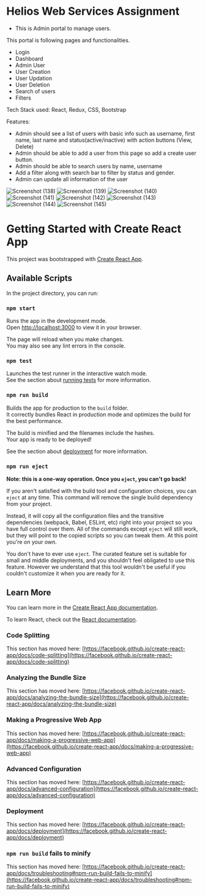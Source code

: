 # Helios Web Services Assignment 

- This is Admin portal to manage users.

This portal is following pages and functionalities. 
-  Login
- Dashboard
- Admin User
- User Creation
- User Updation
- User Deletion
- Search of users
- Filters

Tech Stack used: React, Redux, CSS, Bootstrap

Features: 
- Admin should see a list of users with basic info such as username, first name, last name
and status(active/inactive) with action buttons (View, Delete)
- Admin should be able to add a user from this page so add a create user button.
- Admin should be able to search users by name, username
- Add a filter along with search bar to filter by status and gender. 
- Admin can update all information of the user


![Screenshot (138)](https://user-images.githubusercontent.com/69181889/195771243-62433928-34bb-43fa-9282-b68ca367f9c3.png)
![Screenshot (139)](https://user-images.githubusercontent.com/69181889/195771254-326e04f1-89ab-4c9e-a1a7-cf6cf5dfa12c.png)
![Screenshot (140)](https://user-images.githubusercontent.com/69181889/195771259-b577252f-8bb7-4389-b52d-02ce75dc59f7.png)
![Screenshot (141)](https://user-images.githubusercontent.com/69181889/195771262-fcd64a5e-a0db-44fb-a577-d758ff46e55d.png)
![Screenshot (142)](https://user-images.githubusercontent.com/69181889/195771264-bbd35702-dc5a-48e4-a19d-ee9eecb41fdf.png)
![Screenshot (143)](https://user-images.githubusercontent.com/69181889/195771268-5938f7c0-80a8-4df7-8a6a-1cbb71370440.png)
![Screenshot (144)](https://user-images.githubusercontent.com/69181889/195771270-f8881f3e-3762-4728-b562-f128d0cd1b2b.png)
![Screenshot (145)](https://user-images.githubusercontent.com/69181889/195771272-88d96bd6-00ec-4c4f-bff5-8f73dc8e72bd.png)


# Getting Started with Create React App

This project was bootstrapped with [Create React App](https://github.com/facebook/create-react-app).

## Available Scripts

In the project directory, you can run:

### `npm start`

Runs the app in the development mode.\
Open [http://localhost:3000](http://localhost:3000) to view it in your browser.

The page will reload when you make changes.\
You may also see any lint errors in the console.

### `npm test`

Launches the test runner in the interactive watch mode.\
See the section about [running tests](https://facebook.github.io/create-react-app/docs/running-tests) for more information.

### `npm run build`

Builds the app for production to the `build` folder.\
It correctly bundles React in production mode and optimizes the build for the best performance.

The build is minified and the filenames include the hashes.\
Your app is ready to be deployed!

See the section about [deployment](https://facebook.github.io/create-react-app/docs/deployment) for more information.

### `npm run eject`

**Note: this is a one-way operation. Once you `eject`, you can't go back!**

If you aren't satisfied with the build tool and configuration choices, you can `eject` at any time. This command will remove the single build dependency from your project.

Instead, it will copy all the configuration files and the transitive dependencies (webpack, Babel, ESLint, etc) right into your project so you have full control over them. All of the commands except `eject` will still work, but they will point to the copied scripts so you can tweak them. At this point you're on your own.

You don't have to ever use `eject`. The curated feature set is suitable for small and middle deployments, and you shouldn't feel obligated to use this feature. However we understand that this tool wouldn't be useful if you couldn't customize it when you are ready for it.

## Learn More

You can learn more in the [Create React App documentation](https://facebook.github.io/create-react-app/docs/getting-started).

To learn React, check out the [React documentation](https://reactjs.org/).

### Code Splitting

This section has moved here: [https://facebook.github.io/create-react-app/docs/code-splitting](https://facebook.github.io/create-react-app/docs/code-splitting)

### Analyzing the Bundle Size

This section has moved here: [https://facebook.github.io/create-react-app/docs/analyzing-the-bundle-size](https://facebook.github.io/create-react-app/docs/analyzing-the-bundle-size)

### Making a Progressive Web App

This section has moved here: [https://facebook.github.io/create-react-app/docs/making-a-progressive-web-app](https://facebook.github.io/create-react-app/docs/making-a-progressive-web-app)

### Advanced Configuration

This section has moved here: [https://facebook.github.io/create-react-app/docs/advanced-configuration](https://facebook.github.io/create-react-app/docs/advanced-configuration)

### Deployment

This section has moved here: [https://facebook.github.io/create-react-app/docs/deployment](https://facebook.github.io/create-react-app/docs/deployment)

### `npm run build` fails to minify

This section has moved here: [https://facebook.github.io/create-react-app/docs/troubleshooting#npm-run-build-fails-to-minify](https://facebook.github.io/create-react-app/docs/troubleshooting#npm-run-build-fails-to-minify)
